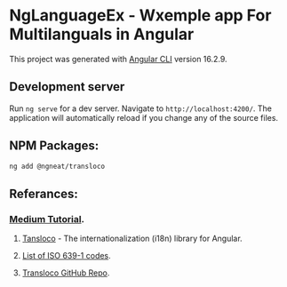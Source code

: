 # NgLanguageEx - Wxemple app For Multilanguals in Angular

This project was generated with [Angular CLI](https://github.com/angular/angular-cli) version 16.2.9.

## Development server

Run `ng serve` for a dev server. Navigate to `http://localhost:4200/`. The application will automatically reload if you change any of the source files.

## NPM Packages:
```sh
ng add @ngneat/transloco
```

## Referances:

### [Medium Tutorial](https://medium.com/angular-in-depth/a-complete-guide-to-angular-multilingual-application-91f431f0f12c).

1. [Tansloco](https://ngneat.github.io/transloco/) -  The internationalization (i18n) library for Angular.

2. [List of ISO 639-1 codes](https://en.wikipedia.org/wiki/List_of_ISO_639-1_codes#).

3. [Transloco GitHub Repo](https://github.com/ngneat/transloco).
